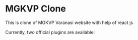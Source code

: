 # MGKVP Clone

This is clone of MGKVP Varanasi website with help of react js

Currently, two official plugins are available:
